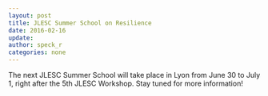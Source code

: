 ```yaml
---
layout: post
title: JLESC Summer School on Resilience
date: 2016-02-16
update:
author: speck_r
categories: none
---
```

The next JLESC Summer School will take place in Lyon from June 30 to July 1,
right after the 5th JLESC Workshop. Stay tuned for more information!
